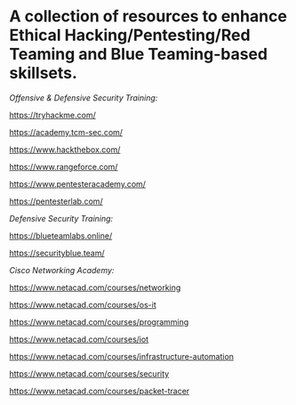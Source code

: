 # A collection of resources to enhance Ethical Hacking/Pentesting/Red Teaming and Blue Teaming-based skillsets.

_Offensive & Defensive Security Training:_

https://tryhackme.com/

https://academy.tcm-sec.com/

https://www.hackthebox.com/

https://www.rangeforce.com/

https://www.pentesteracademy.com/

https://pentesterlab.com/

_Defensive Security Training:_

https://blueteamlabs.online/

https://securityblue.team/

_Cisco Networking Academy:_

https://www.netacad.com/courses/networking

https://www.netacad.com/courses/os-it

https://www.netacad.com/courses/programming

https://www.netacad.com/courses/iot

https://www.netacad.com/courses/infrastructure-automation

https://www.netacad.com/courses/security

https://www.netacad.com/courses/packet-tracer
